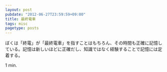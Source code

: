 ```yaml
---
layout: post
pubdate: "2012-06-27T23:59:59+09:00"
title: 最終電車
tags: misc
pagetype: posts
---
```

ぼくは「終電」が「最終電車」を指すことはもちろん、その時間も正確に記憶している。記憶は新しいほどに正確だし、知識ではなく経験することで記憶には定着する。

1 min.

